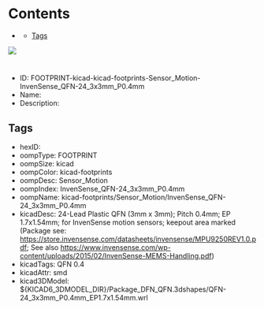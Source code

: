 



Contents
========

* [](#)
	* [Tags](#tags)
  
![][im]
# 

- ID: FOOTPRINT-kicad-kicad-footprints-Sensor_Motion-InvenSense_QFN-24_3x3mm_P0.4mm
- Name: 
- Description: 

## Tags

- hexID: 
- oompType: FOOTPRINT
- oompSize: kicad
- oompColor: kicad-footprints
- oompDesc: Sensor_Motion
- oompIndex: InvenSense_QFN-24_3x3mm_P0.4mm
- oompName: kicad-footprints/Sensor_Motion/InvenSense_QFN-24_3x3mm_P0.4mm
- kicadDesc: 24-Lead Plastic QFN (3mm x 3mm); Pitch 0.4mm; EP 1.7x1.54mm; for InvenSense motion sensors; keepout area marked (Package see: https://store.invensense.com/datasheets/invensense/MPU9250REV1.0.pdf; See also https://www.invensense.com/wp-content/uploads/2015/02/InvenSense-MEMS-Handling.pdf)
- kicadTags: QFN 0.4
- kicadAttr: smd
- kicad3DModel: ${KICAD6_3DMODEL_DIR}/Package_DFN_QFN.3dshapes/QFN-24_3x3mm_P0.4mm_EP1.7x1.54mm.wrl



[im]: image.png
